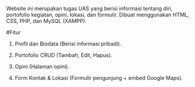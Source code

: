 Website ini merupakan tugas UAS yang berisi informasi tentang diri, portofolio kegiatan, opini, lokasi, dan formulir.
Dibuat menggunakan HTML, CSS, PHP, dan MySQL (XAMPP).

#Fitur
1. Profil dan Biodata
(Berisi informasi pribadi).

2. Portofolio CRUD
(Tambah, Edit, Hapus).

3. Opini 
(Halaman opini).

4. Form Kontak & Lokasi
(Formulir pengunjung + embed Google Maps).

